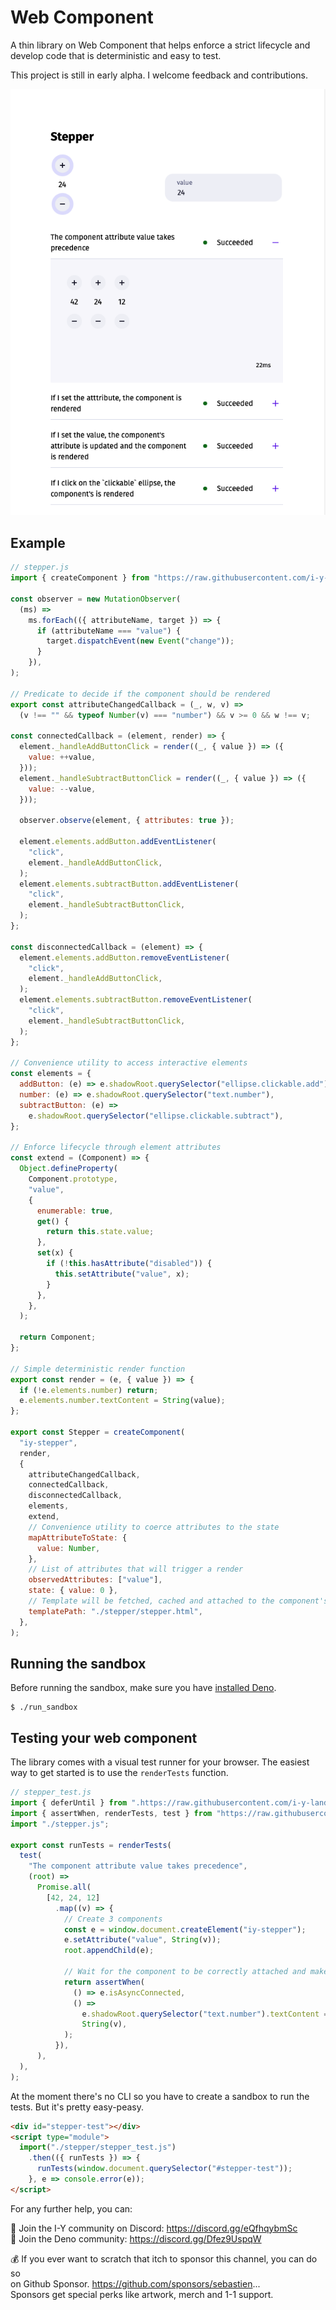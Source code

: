 # Web Component

A thin library on Web Component that helps enforce a strict lifecycle and
develop code that is deterministic and easy to test.

This project is still in early alpha. I welcome feedback and contributions.

![sandbox screenshot](./sandbox_screenshot.png "A screenshot of the sandbox")

## Example

```js
// stepper.js
import { createComponent } from "https://raw.githubusercontent.com/i-y-land/web-component/main/library/component.js";

const observer = new MutationObserver(
  (ms) =>
    ms.forEach(({ attributeName, target }) => {
      if (attributeName === "value") {
        target.dispatchEvent(new Event("change"));
      }
    }),
);

// Predicate to decide if the component should be rendered
export const attributeChangedCallback = (_, w, v) =>
  (v !== "" && typeof Number(v) === "number") && v >= 0 && w !== v;

const connectedCallback = (element, render) => {
  element._handleAddButtonClick = render((_, { value }) => ({
    value: ++value,
  }));
  element._handleSubtractButtonClick = render((_, { value }) => ({
    value: --value,
  }));

  observer.observe(element, { attributes: true });

  element.elements.addButton.addEventListener(
    "click",
    element._handleAddButtonClick,
  );
  element.elements.subtractButton.addEventListener(
    "click",
    element._handleSubtractButtonClick,
  );
};

const disconnectedCallback = (element) => {
  element.elements.addButton.removeEventListener(
    "click",
    element._handleAddButtonClick,
  );
  element.elements.subtractButton.removeEventListener(
    "click",
    element._handleSubtractButtonClick,
  );
};

// Convenience utility to access interactive elements
const elements = {
  addButton: (e) => e.shadowRoot.querySelector("ellipse.clickable.add"),
  number: (e) => e.shadowRoot.querySelector("text.number"),
  subtractButton: (e) =>
    e.shadowRoot.querySelector("ellipse.clickable.subtract"),
};

// Enforce lifecycle through element attributes
const extend = (Component) => {
  Object.defineProperty(
    Component.prototype,
    "value",
    {
      enumerable: true,
      get() {
        return this.state.value;
      },
      set(x) {
        if (!this.hasAttribute("disabled")) {
          this.setAttribute("value", x);
        }
      },
    },
  );

  return Component;
};

// Simple deterministic render function
export const render = (e, { value }) => {
  if (!e.elements.number) return;
  e.elements.number.textContent = String(value);
};

export const Stepper = createComponent(
  "iy-stepper",
  render,
  {
    attributeChangedCallback,
    connectedCallback,
    disconnectedCallback,
    elements,
    extend,
    // Convenience utility to coerce attributes to the state
    mapAttributeToState: {
      value: Number,
    },
    // List of attributes that will trigger a render
    observedAttributes: ["value"],
    state: { value: 0 },
    // Template will be fetched, cached and attached to the component's shadow root
    templatePath: "./stepper/stepper.html",
  },
);
```

## Running the sandbox

Before running the sandbox, make sure you have [installed Deno](https://deno.land/#installation).  

```shell
$ ./run_sandbox
```

## Testing your web component

The library comes with a visual test runner for your browser.
The easiest way to get started is to use the `renderTests` function.

```js
// stepper_test.js
import { deferUntil } from ".https://raw.githubusercontent.com/i-y-land/web-component/main/library/component.js";
import { assertWhen, renderTests, test } from "https://raw.githubusercontent.com/i-y-land/web-component/main/library/test.js";
import "./stepper.js";

export const runTests = renderTests(
  test(
    "The component attribute value takes precedence",
    (root) =>
      Promise.all(
        [42, 24, 12]
          .map((v) => {
            // Create 3 components
            const e = window.document.createElement("iy-stepper");
            e.setAttribute("value", String(v));
            root.appendChild(e);

            // Wait for the component to be correctly attached and make assertions
            return assertWhen(
              () => e.isAsyncConnected,
              () =>
                e.shadowRoot.querySelector("text.number").textContent ===
                String(v),
            );
          }),
      ),
  ),
);
```

At the moment there's no CLI so you have to create a sandbox to run the tests. But it's pretty easy-peasy.

```html
<div id="stepper-test"></div>
<script type="module">
  import("./stepper/stepper_test.js")
    .then(({ runTests }) => {
      runTests(window.document.querySelector("#stepper-test"));
    }, e => console.error(e));
</script>
```

For any further help, you can:

💬 Join the I-Y community on Discord: https://discord.gg/eQfhqybmSc  
🦕 Join the Deno community: https://discord.gg/Dfez9UspqW  

💰 If you ever want to scratch that itch to sponsor this channel, you can do so  
on Github Sponsor. https://github.com/sponsors/sebastien...  
Sponsors get special perks like artwork, merch and 1-1 support.  
